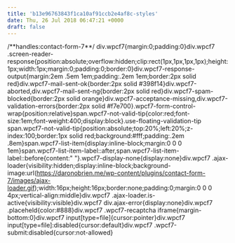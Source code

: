 ```yaml
---
title: 'b13e96763843f1ca10af91ccb2e4af8c-styles'
date: Thu, 26 Jul 2018 06:47:21 +0000
draft: false
---
```


/\*\*handles:contact-form-7\*\*/ div.wpcf7{margin:0;padding:0}div.wpcf7 .screen-reader-response{position:absolute;overflow:hidden;clip:rect(1px,1px,1px,1px);height:1px;width:1px;margin:0;padding:0;border:0}div.wpcf7-response-output{margin:2em .5em 1em;padding:.2em 1em;border:2px solid red}div.wpcf7-mail-sent-ok{border:2px solid #398f14}div.wpcf7-aborted,div.wpcf7-mail-sent-ng{border:2px solid red}div.wpcf7-spam-blocked{border:2px solid orange}div.wpcf7-acceptance-missing,div.wpcf7-validation-errors{border:2px solid #f7e700}.wpcf7-form-control-wrap{position:relative}span.wpcf7-not-valid-tip{color:red;font-size:1em;font-weight:400;display:block}.use-floating-validation-tip span.wpcf7-not-valid-tip{position:absolute;top:20%;left:20%;z-index:100;border:1px solid red;background:#fff;padding:.2em .8em}span.wpcf7-list-item{display:inline-block;margin:0 0 0 1em}span.wpcf7-list-item-label::after,span.wpcf7-list-item-label::before{content:" "}.wpcf7-display-none{display:none}div.wpcf7 .ajax-loader{visibility:hidden;display:inline-block;background-image:url(https://daronobrien.me/wp-content/plugins/contact-form-7/images/ajax-loader.gif);width:16px;height:16px;border:none;padding:0;margin:0 0 0 4px;vertical-align:middle}div.wpcf7 .ajax-loader.is-active{visibility:visible}div.wpcf7 div.ajax-error{display:none}div.wpcf7 .placeheld{color:#888}div.wpcf7 .wpcf7-recaptcha iframe{margin-bottom:0}div.wpcf7 input\[type=file\]{cursor:pointer}div.wpcf7 input\[type=file\]:disabled{cursor:default}div.wpcf7 .wpcf7-submit:disabled{cursor:not-allowed}